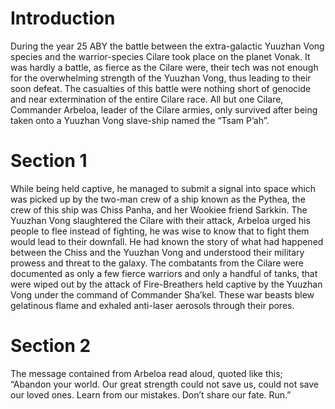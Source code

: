# Introduction

During the year 25 ABY the battle between the extra-galactic Yuuzhan Vong species and the warrior-species Cilare took place on the planet Vonak.
It was hardly a battle, as fierce as the Cilare were, their tech was not enough for the overwhelming strength of the Yuuzhan Vong, thus leading to their soon defeat.
The casualties of this battle were nothing short of genocide and near extermination of the entire Cilare race.
All but one Cilare, Commander Arbeloa, leader of the Cilare armies, only survived after being taken onto a Yuuzhan Vong slave-ship named the “Tsam P’ah”.

# Section 1

While being held captive, he managed to submit a signal into space which was picked up by the two-man crew of a ship known as the Pythea, the crew of this ship was Chiss Panha, and her Wookiee friend Sarkkin.
The Yuuzhan Vong slaughtered the Cilare with their attack, Arbeloa urged his people to flee instead of fighting, he was wise to know that to fight them would lead to their downfall.
He had known the story of what had happened between the Chiss and the Yuuzhan Vong and understood their military prowess and threat to the galaxy.
The combatants from the Cilare were documented as only a few fierce warriors and only a handful of tanks, that were wiped out by the attack of Fire-Breathers held captive by the Yuuzhan Vong under the command of Commander Sha’kel.
These war beasts blew gelatinous flame and exhaled anti-laser aerosols through their pores.

# Section 2

The message contained from Arbeloa read aloud, quoted like this; “Abandon your world.
Our great strength could not save us, could not save our loved ones.
Learn from our mistakes.
Don’t share our fate.
Run.”
